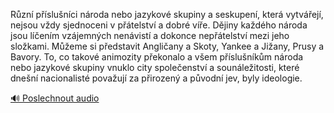 
Různí příslušníci národa nebo jazykové skupiny a seskupení, která vytvářejí, nejsou vždy sjednoceni v přátelství a dobré víře. Dějiny každého národa jsou líčením vzájemných nenávistí a dokonce nepřátelství mezi jeho složkami. Můžeme si představit Angličany a Skoty, Yankee a Jižany, Prusy a Bavory. To, co takové animozity překonalo a všem příslušníkům národa nebo jazykové skupiny vnuklo city společenství a sounáležitosti, které dnešní nacionalisté považují za přirozený a původní jev, byly ideologie.

[🔊 Poslechnout audio](/data/7-paragraphs/audio/chapter_37/para_012-Rzn-pslunci-nroda-nebo-jazykov-skupiny-a-s.mp3)
